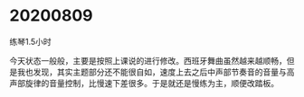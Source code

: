# 20200809

练琴1.5小时

今天状态一般般，主要是按照上课说的进行修改。西班牙舞曲虽然越来越顺畅，但是我也发现，其实主题部分还不能很自如，速度上去之后中声部节奏音的音量与高声部旋律的音量控制，比慢速下差很多。于是就还是慢练为主，顺便改踏板。
